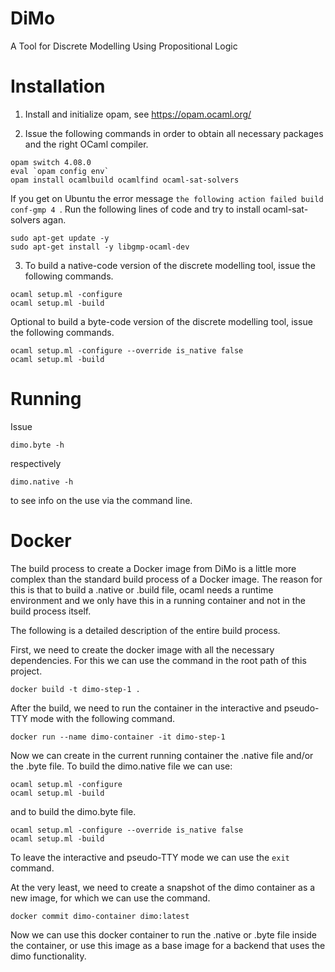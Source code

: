 # DiMo

A Tool for Discrete Modelling Using Propositional Logic


Installation
============

1. Install and initialize opam, see https://opam.ocaml.org/

2. Issue the following commands in order to obtain all necessary packages and the right OCaml compiler.

```
opam switch 4.08.0
eval `opam config env` 
opam install ocamlbuild ocamlfind ocaml-sat-solvers
```

If you get on Ubuntu the error message  `the following action failed build conf-gmp 4 `. Run the following
lines of code and try to install ocaml-sat-solvers agan.

```
sudo apt-get update -y
sudo apt-get install -y libgmp-ocaml-dev
```

3. To build a native-code version of the discrete modelling tool, issue the following commands.

```
ocaml setup.ml -configure
ocaml setup.ml -build         
```

Optional to build a byte-code version of the discrete modelling tool, issue the following commands.

```
ocaml setup.ml -configure --override is_native false
ocaml setup.ml -build    
```

Running
=======

Issue

```
dimo.byte -h
```

respectively

```
dimo.native -h
```

to see info on the use via the command line.


Docker
===========
The build process to create a Docker image from DiMo is a little more complex than the standard build process of a
Docker image. The reason for this is that to build a .native or .build file, ocaml needs a runtime environment and we
only have this in a running container and not in the build process itself.

The following is a detailed description of the entire build process.

First, we need to create the docker image with all the necessary dependencies. For this we can use the command in the
root path of this project.

```
docker build -t dimo-step-1 .
```

After the build, we need to run the container in the interactive and pseudo-TTY mode with the following command.

```
docker run --name dimo-container -it dimo-step-1
```

Now we can create in the current running container the .native file and/or the .byte file. To build the dimo.native file
we can use:

```
ocaml setup.ml -configure
ocaml setup.ml -build         
```

and to build the dimo.byte file.

```
ocaml setup.ml -configure --override is_native false
ocaml setup.ml -build    
```

To leave the interactive and pseudo-TTY mode we can use the `exit` command.

At the very least, we need to create a snapshot of the dimo container as a new image, for which we can use the command.

```
docker commit dimo-container dimo:latest
```
Now we can use this docker container to run the .native or .byte file inside the container, or use this image as a base image for a backend that uses the dimo functionality.
 
